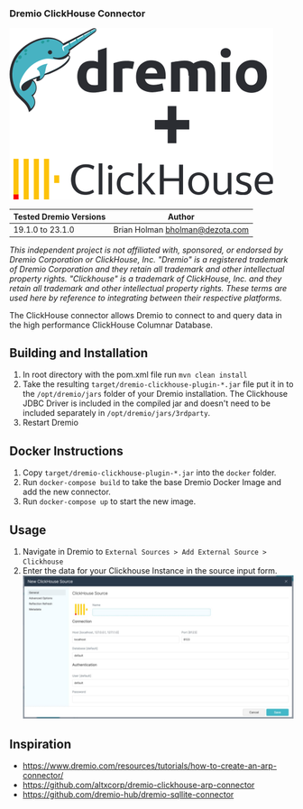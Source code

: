 ### Dremio ClickHouse Connector

![Dremio + Clickhouse](./dremio-clickhouse.svg)

| Tested Dremio Versions | Author                            |
|------------------------|-----------------------------------|
| 19.1.0 to 23.1.0       | Brian Holman <bholman@dezota.com> |

*This independent project is not affiliated with, sponsored, or endorsed by Dremio Corporation or ClickHouse, Inc. "Dremio" is a registered trademark of Dremio Corporation and they retain all trademark and other intellectual property rights.  "Clickhouse" is a trademark of ClickHouse, Inc. and they retain all trademark and other intellectual property rights.  These terms are used here by reference to integrating between their respective platforms.*

The ClickHouse connector allows Dremio to connect to and query data in the high performance ClickHouse Columnar Database.

## Building and Installation

1. In root directory with the pom.xml file run `mvn clean install`
2. Take the resulting `target/dremio-clickhouse-plugin-*.jar` file put it in to the `/opt/dremio/jars` folder of your Dremio installation.  The Clickhouse JDBC Driver is included in the compiled jar and doesn't need to be included separately in `/opt/dremio/jars/3rdparty`. 
3. Restart Dremio

## Docker Instructions
1. Copy `target/dremio-clickhouse-plugin-*.jar` into the `docker` folder.
2. Run `docker-compose build` to take the base Dremio Docker Image and add the new connector.
3. Run `docker-compose up` to start the new image.

## Usage
1. Navigate in Dremio to `External Sources > Add External Source > Clickhouse`
2. Enter the data for your Clickhouse Instance in the source input form.
![New ClickHouse Source](./clickhouse-source.jpg)

## Inspiration
*    https://www.dremio.com/resources/tutorials/how-to-create-an-arp-connector/
*    https://github.com/altxcorp/dremio-clickhouse-arp-connector
*    https://github.com/dremio-hub/dremio-sqllite-connector
